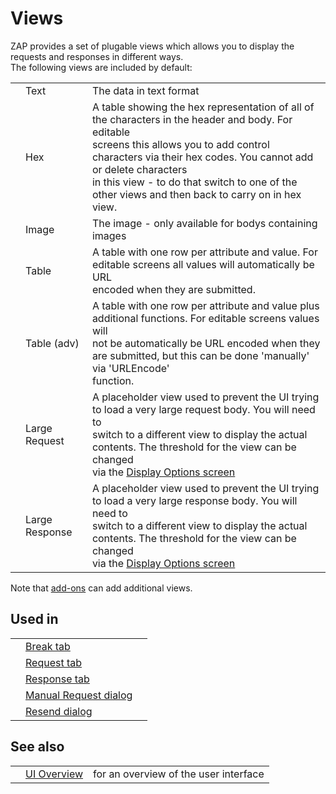 # Views

ZAP provides a set of plugable views which allows you to display the requests and responses in different
ways.<br>The following views are included by default:<br>
<table>
<tr><td></td><td>Text</td><td>The data in text format</td></tr>
<tr><td></td><td>Hex</td><td>A table showing the hex representation of all of the characters in the header and body.  For editable<br>
screens this allows you to add control characters via their hex codes. You cannot add or delete characters<br>
in this view - to do that switch to one of the other views and then back to carry on in hex view.</td></tr>
<tr><td></td><td>Image</td><td>The image - only available for bodys containing images</td></tr>
<tr><td></td><td>Table</td><td>A table with one row per attribute and value. For editable screens all values will automatically be URL<br>
encoded when they are submitted. </td></tr>
<tr><td></td><td>Table (adv)</td><td>A table with one row per attribute and value plus additional functions. For editable screens values will<br>
not be automatically be URL encoded when they are submitted, but this can be done 'manually' via 'URLEncode'<br>
function. </td></tr>
<tr><td></td><td>Large Request</td><td>A placeholder view used to prevent the UI trying to load a very large request body. You will need to<br>
switch to a different view to display the actual contents. The threshold for the view can be changed<br>
via the <a href='HelpUiDialogsOptionsView'>Display Options screen</a></td></tr>
<tr><td></td><td>Large Response</td><td>A placeholder view used to prevent the UI trying to load a very large response body. You will need to<br>
switch to a different view to display the actual contents. The threshold for the view can be changed<br>
via the <a href='HelpUiDialogsOptionsView'>Display Options screen</a></td></tr>
</table>

Note that <a href='HelpStartConceptsAddons'>add-ons</a> can add additional views.<br>
<h2>Used in</h2>
<table>
<tr><td></td><td><a href='HelpUiTabsBreak'>Break tab</a></td><td></td></tr>
<tr><td></td><td><a href='HelpUiTabsRequest'>Request tab</a></td><td></td></tr>
<tr><td></td><td><a href='HelpUiTabsResponse'>Response tab</a></td><td></td></tr>
<tr><td></td><td><a href='HelpUiDialogsMan_req'>Manual Request dialog</a></td><td></td></tr>
<tr><td></td><td><a href='HelpUiDialogsResend'>Resend dialog</a></td><td></td></tr>
</table>
<h2>See also</h2>
<table>
<tr><td></td><td><a href='HelpUiOverview'>UI Overview</a></td><td>for an overview of the user interface</td></tr>
</table>